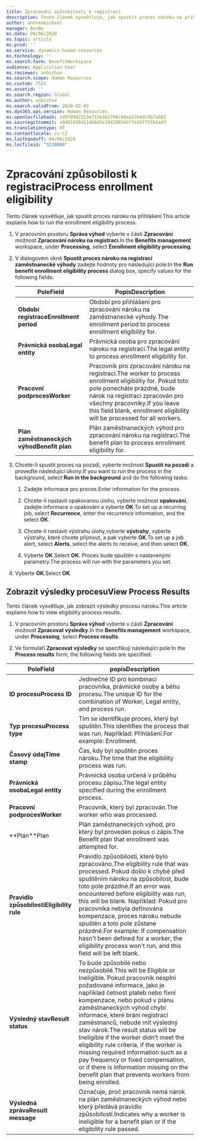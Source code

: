 ```yaml
---
title: Zpracování způsobilosti k registraci
description: Tento článek vysvětluje, jak spustit proces nároku na přihlášení.
author: andreabichsel
manager: AnnBe
ms.date: 04/06/2020
ms.topic: article
ms.prod: ''
ms.service: dynamics-human-resources
ms.technology: ''
ms.search.form: BenefitWorkspace
audience: Application User
ms.reviewer: anbichse
ms.search.scope: Human Resources
ms.custom: 7521
ms.assetid: ''
ms.search.region: Global
ms.author: anbichse
ms.search.validFrom: 2020-02-03
ms.dyn365.ops.version: Human Resources
ms.openlocfilehash: 1d978982213e713e362798c49aa57e6dc8b7a862
ms.sourcegitcommit: a9461650d11d6845e1942865ebf7e35f75f61ad3
ms.translationtype: HT
ms.contentlocale: cs-CZ
ms.lasthandoff: 04/06/2020
ms.locfileid: "3230009"
---
```

# <a name="process-enrollment-eligibility"></a><span data-ttu-id="89dbf-103">Zpracování způsobilosti k registraci</span><span class="sxs-lookup"><span data-stu-id="89dbf-103">Process enrollment eligibility</span></span>

<span data-ttu-id="89dbf-104">Tento článek vysvětluje, jak spustit proces nároku na přihlášení.</span><span class="sxs-lookup"><span data-stu-id="89dbf-104">This article explains how to run the enrollment eligibility process.</span></span>

1. <span data-ttu-id="89dbf-105">V pracovním prostoru **Správa výhod** vyberte v části **Zpracování** možnost **Zpracování nároku na registraci**.</span><span class="sxs-lookup"><span data-stu-id="89dbf-105">In the **Benefits management** workspace, under **Processing**, select **Enrollment eligibility processing**.</span></span>

2. <span data-ttu-id="89dbf-106">V dialogovém okně **Spustit proces nároku na registraci zaměstnanecké výhody** zadejte hodnoty pro následující pole:</span><span class="sxs-lookup"><span data-stu-id="89dbf-106">In the **Run benefit enrollment eligibility process** dialog box, specify values for the following fields:</span></span>

   | <span data-ttu-id="89dbf-107">Pole</span><span class="sxs-lookup"><span data-stu-id="89dbf-107">Field</span></span> | <span data-ttu-id="89dbf-108">Popis</span><span class="sxs-lookup"><span data-stu-id="89dbf-108">Description</span></span> |
   | --- | --- |
   | <span data-ttu-id="89dbf-109">**Období registrace**</span><span class="sxs-lookup"><span data-stu-id="89dbf-109">**Enrollment period**</span></span> | <span data-ttu-id="89dbf-110">Období pro přihlášení pro zpracování nároku na zaměstnanecké výhody.</span><span class="sxs-lookup"><span data-stu-id="89dbf-110">The enrollment period to process enrollment eligibility for.</span></span> |
   | <span data-ttu-id="89dbf-111">**Právnická osoba**</span><span class="sxs-lookup"><span data-stu-id="89dbf-111">**Legal entity**</span></span> | <span data-ttu-id="89dbf-112">Právnická osoba pro zpracování nároku na registraci.</span><span class="sxs-lookup"><span data-stu-id="89dbf-112">The legal entity to process enrollment eligibility for.</span></span> |
   | <span data-ttu-id="89dbf-113">**Pracovní podproces**</span><span class="sxs-lookup"><span data-stu-id="89dbf-113">**Worker**</span></span> | <span data-ttu-id="89dbf-114">Pracovník pro zpracování nároku na registraci.</span><span class="sxs-lookup"><span data-stu-id="89dbf-114">The worker to process enrollment eligibility for.</span></span> <span data-ttu-id="89dbf-115">Pokud toto pole ponecháte prázdné, bude nárok na registraci zpracován pro všechny pracovníky.</span><span class="sxs-lookup"><span data-stu-id="89dbf-115">If you leave this field blank, enrollment eligibility will be processed for all workers.</span></span> |
   | <span data-ttu-id="89dbf-116">**Plán zaměstnaneckých výhod**</span><span class="sxs-lookup"><span data-stu-id="89dbf-116">**Benefit plan**</span></span> | <span data-ttu-id="89dbf-117">Plán zaměstnaneckých výhod pro zpracování nároku na registraci.</span><span class="sxs-lookup"><span data-stu-id="89dbf-117">The benefit plan to process enrollment eligibility for.</span></span>

3. <span data-ttu-id="89dbf-118">Chcete-li spustit proces na pozadí, vyberte možnost **Spustit na pozadí** a proveďte následující úkony:</span><span class="sxs-lookup"><span data-stu-id="89dbf-118">If you want to run the process in the background, select **Run in the background** and do the following tasks:</span></span>

   1. <span data-ttu-id="89dbf-119">Zadejte informace pro proces.</span><span class="sxs-lookup"><span data-stu-id="89dbf-119">Enter information for the process.</span></span>

   2. <span data-ttu-id="89dbf-120">Chcete-li nastavit opakovanou úlohu, vyberte možnost **opakování**, zadejte informace o opakování a vyberte **OK**.</span><span class="sxs-lookup"><span data-stu-id="89dbf-120">To set up a recurring job, select **Recurrence**, enter the recurrence information, and the select **OK**.</span></span>

   3. <span data-ttu-id="89dbf-121">Chcete-li nastavit výstrahu úlohy,vyberte **výstrahy**, vyberte výstrahy, které chcete přijmout, a pak vyberte **OK**.</span><span class="sxs-lookup"><span data-stu-id="89dbf-121">To set up a job alert, select **Alerts**, select the alerts to receive, and then select **OK**.</span></span>

   4. <span data-ttu-id="89dbf-122">Vyberte **OK**.</span><span class="sxs-lookup"><span data-stu-id="89dbf-122">Select **OK**.</span></span> <span data-ttu-id="89dbf-123">Proces bude spuštěn s nastavenými parametry.</span><span class="sxs-lookup"><span data-stu-id="89dbf-123">The process will run with the parameters you set.</span></span>

4. <span data-ttu-id="89dbf-124">Vyberte **OK**.</span><span class="sxs-lookup"><span data-stu-id="89dbf-124">Select **OK**.</span></span>

## <a name="view-process-results"></a><span data-ttu-id="89dbf-125">Zobrazit výsledky procesu</span><span class="sxs-lookup"><span data-stu-id="89dbf-125">View Process Results</span></span>

<span data-ttu-id="89dbf-126">Tento článek vysvětluje, jak zobrazit výsledky procesu nároku.</span><span class="sxs-lookup"><span data-stu-id="89dbf-126">This article explains how to view eligibility process results.</span></span>

1.  <span data-ttu-id="89dbf-127">V pracovním prostoru **Správa výhod** vyberte v části **Zpracování** možnost **Zpracovat výsledky**.</span><span class="sxs-lookup"><span data-stu-id="89dbf-127">In the **Benefits management** workspace, under **Processing**, select **Process results**.</span></span>

2.  <span data-ttu-id="89dbf-128">Ve formuláři **Zpracovat výsledky** se specifikují následující pole:</span><span class="sxs-lookup"><span data-stu-id="89dbf-128">In the **Process results** form, the following fields are specified:</span></span>

   | <span data-ttu-id="89dbf-129">Pole</span><span class="sxs-lookup"><span data-stu-id="89dbf-129">Field</span></span> | <span data-ttu-id="89dbf-130">popis</span><span class="sxs-lookup"><span data-stu-id="89dbf-130">Description</span></span> |
   | --- | --- |
   | <span data-ttu-id="89dbf-131">**ID procesu**</span><span class="sxs-lookup"><span data-stu-id="89dbf-131">**Process ID**</span></span> | <span data-ttu-id="89dbf-132">Jedinečné ID pro kombinaci pracovníka, právnické osoby a běhu procesu.</span><span class="sxs-lookup"><span data-stu-id="89dbf-132">The unique ID for the combination of Worker, Legal entity, and process run.</span></span> |
   | <span data-ttu-id="89dbf-133">**Typ procesu**</span><span class="sxs-lookup"><span data-stu-id="89dbf-133">**Process type**</span></span> | <span data-ttu-id="89dbf-134">Tím se identifikuje proces, který byl spuštěn.</span><span class="sxs-lookup"><span data-stu-id="89dbf-134">This identifies the process that was run.</span></span> <span data-ttu-id="89dbf-135">Například: Přihlášení.</span><span class="sxs-lookup"><span data-stu-id="89dbf-135">For example:  Enrollment.</span></span> |
   | <span data-ttu-id="89dbf-136">**Časový údaj**</span><span class="sxs-lookup"><span data-stu-id="89dbf-136">**Time stamp**</span></span> | <span data-ttu-id="89dbf-137">Čas, kdy byl spuštěn proces nároku.</span><span class="sxs-lookup"><span data-stu-id="89dbf-137">The time that the eligibility process was run.</span></span> |
   | <span data-ttu-id="89dbf-138">**Právnická osoba**</span><span class="sxs-lookup"><span data-stu-id="89dbf-138">**Legal entity**</span></span> | <span data-ttu-id="89dbf-139">Právnická osoba určená v průběhu procesu zápisu.</span><span class="sxs-lookup"><span data-stu-id="89dbf-139">The legal entity specified during the enrollment process.</span></span> |
   | <span data-ttu-id="89dbf-140">**Pracovní podproces**</span><span class="sxs-lookup"><span data-stu-id="89dbf-140">**Worker**</span></span> | <span data-ttu-id="89dbf-141">Pracovník, který byl zpracován.</span><span class="sxs-lookup"><span data-stu-id="89dbf-141">The worker who was processed.</span></span> |
   | <span data-ttu-id="89dbf-142">\*\*Plán</span><span class="sxs-lookup"><span data-stu-id="89dbf-142">\*\*Plan</span></span> | <span data-ttu-id="89dbf-143">Plán zaměstnaneckých výhod, pro který byl proveden pokus o zápis.</span><span class="sxs-lookup"><span data-stu-id="89dbf-143">The Benefit plan that enrollment was attempted for.</span></span> |
   | <span data-ttu-id="89dbf-144">**Pravidlo způsobilosti**</span><span class="sxs-lookup"><span data-stu-id="89dbf-144">**Eligibility rule**</span></span> | <span data-ttu-id="89dbf-145">Pravidlo způsobilosti, které bylo zpracováno.</span><span class="sxs-lookup"><span data-stu-id="89dbf-145">The eligibility rule that was processed.</span></span> <span data-ttu-id="89dbf-146">Pokud došlo k chybě před spuštěním nároku na způsobilost, bude toto pole prázdné.</span><span class="sxs-lookup"><span data-stu-id="89dbf-146">If an error was encountered before eligibility was run, this will be blank.</span></span> <span data-ttu-id="89dbf-147">Například: Pokud pro pracovníka nebyla definována kompenzace, proces nároku nebude spuštěn a toto pole zůstane prázdné.</span><span class="sxs-lookup"><span data-stu-id="89dbf-147">For example: If compensation hasn't been defined for a worker, the eligibility process won't run, and this field will be left blank.</span></span> |
   | <span data-ttu-id="89dbf-148">**Výsledný stav**</span><span class="sxs-lookup"><span data-stu-id="89dbf-148">**Result status**</span></span> | <span data-ttu-id="89dbf-149">To bude způsobilé nebo nezpůsobilé.</span><span class="sxs-lookup"><span data-stu-id="89dbf-149">This will be Eligible or Ineligible.</span></span> <span data-ttu-id="89dbf-150">Pokud pracovník nesplní požadované informace, jako je například četnost plateb nebo fixní kompenzace, nebo pokud v plánu zaměstnaneckých výhod chybí informace, které brání registraci zaměstnanců, nebude mít výsledný stav nárok.</span><span class="sxs-lookup"><span data-stu-id="89dbf-150">The result status will be Ineligible if the worker didn’t meet the eligibility rule criteria, if the worker is missing required information such as a pay frequency or fixed compensation, or if there is information missing on the benefit plan that prevents workers from being enrolled.</span></span> |
   | <span data-ttu-id="89dbf-151">**Výsledná zpráva**</span><span class="sxs-lookup"><span data-stu-id="89dbf-151">**Result message**</span></span> | <span data-ttu-id="89dbf-152">Označuje, proč pracovník nemá nárok na plán zaměstnaneckých výhod nebo který předává pravidlo způsobilosti.</span><span class="sxs-lookup"><span data-stu-id="89dbf-152">Indicates why a worker is ineligible for a benefit plan or if the eligibility rule passed.</span></span> |

